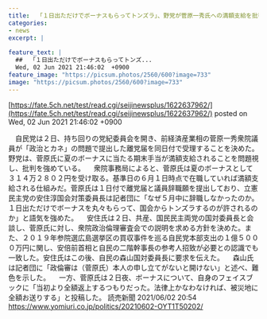 ```yaml
---
title:  「１日出ただけでボーナスもらってトンズラ」、野党が菅原一秀氏への満額支給を批判  
categories:
- news
excerpt: |
  
feature_text: |
  ##  「１日出ただけでボーナスもらってトンズ...
  Wed, 02 Jun 2021 21:46:02  +0900
feature_image: "https://picsum.photos/2560/600?image=733"
image: "https://picsum.photos/2560/600?image=733"
---
```


[https://fate.5ch.net/test/read.cgi/seijinewsplus/1622637962/](https://fate.5ch.net/test/read.cgi/seijinewsplus/1622637962/)
posted on Wed, 02 Jun 2021 21:46:02  +0900

<!--more-->

　自民党は２日、持ち回りの党紀委員会を開き、前経済産業相の菅原一秀衆院議員が「政治とカネ」の問題で提出した離党届を同日付で受理することを決めた。野党は、菅原氏に夏のボーナスに当たる期末手当が満額支給されることを問題視し、批判を強めている。 　衆院事務局によると、菅原氏は夏のボーナスとして３１４万２８０２円を受け取る。基準日の６月１日時点で在職していれば満額支給される仕組みだ。菅原氏は１日付で離党届と議員辞職願を提出しており、立憲民主党の安住淳国会対策委員長は記者団に「なぜ５月中に辞職しなかったのか。１日出ただけでボーナスを丸々もらって、国会からトンズラするのが許されるのか」と語気を強めた。 　安住氏は２日、共産、国民民主両党の国対委員長と会談し、菅原氏に対し、衆院政治倫理審査会での説明を求める方針を決めた。また、２０１９年参院選広島選挙区の買収事件を巡る自民党本部支出の１億５０００万円に関し、安倍前首相と自民の二階幹事長の参考人招致が必要との認識でも一致した。安住氏はこの後、自民の森山国対委員長に要求を伝えた。 　森山氏は記者団に「政倫審は（菅原氏）本人の申し立てがないと開けない」と述べ、難色を示した。 　一方、菅原氏は２日夜、ボーナスについて、自身のフェイスブックに「当初より全額返上するつもりだった。法律上かなわなければ、被災地に全額お送りする」と投稿した。 読売新聞 2021/06/02 20:54 https://www.yomiuri.co.jp/politics/20210602-OYT1T50202/
